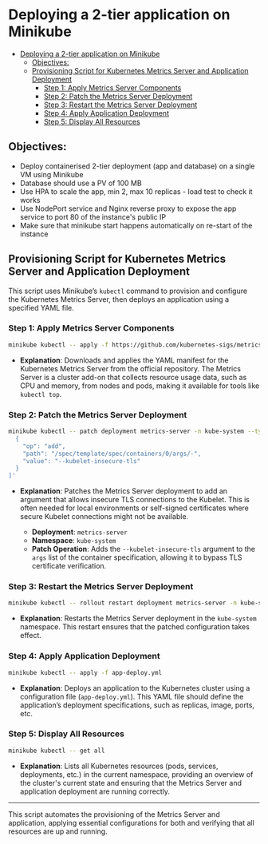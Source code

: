 # Deploying a 2-tier application on Minikube
- [Deploying a 2-tier application on Minikube](#deploying-a-2-tier-application-on-minikube)
  - [Objectives:](#objectives)
  - [Provisioning Script for Kubernetes Metrics Server and Application Deployment](#provisioning-script-for-kubernetes-metrics-server-and-application-deployment)
    - [Step 1: Apply Metrics Server Components](#step-1-apply-metrics-server-components)
    - [Step 2: Patch the Metrics Server Deployment](#step-2-patch-the-metrics-server-deployment)
    - [Step 3: Restart the Metrics Server Deployment](#step-3-restart-the-metrics-server-deployment)
    - [Step 4: Apply Application Deployment](#step-4-apply-application-deployment)
    - [Step 5: Display All Resources](#step-5-display-all-resources)

## Objectives:

- Deploy containerised 2-tier deployment (app and database) on a single VM using Minikube
- Database should use a PV of 100 MB
- Use HPA to scale the app, min 2, max 10 replicas - load test to check it works
- Use NodePort service and Nginx reverse proxy to expose the app service to port 80 of the instance's public IP
- Make sure that minikube start happens automatically on re-start of the instance

## Provisioning Script for Kubernetes Metrics Server and Application Deployment

This script uses Minikube’s `kubectl` command to provision and configure the Kubernetes Metrics Server, then deploys an application using a specified YAML file.

### Step 1: Apply Metrics Server Components

```bash
minikube kubectl -- apply -f https://github.com/kubernetes-sigs/metrics-server/releases/latest/download/components.yaml
```

- **Explanation**: Downloads and applies the YAML manifest for the Kubernetes Metrics Server from the official repository. The Metrics Server is a cluster add-on that collects resource usage data, such as CPU and memory, from nodes and pods, making it available for tools like `kubectl top`.

### Step 2: Patch the Metrics Server Deployment

```bash
minikube kubectl -- patch deployment metrics-server -n kube-system --type='json' -p='[
  {
    "op": "add",
    "path": "/spec/template/spec/containers/0/args/-",
    "value": "--kubelet-insecure-tls"
  }
]'
```

- **Explanation**: Patches the Metrics Server deployment to add an argument that allows insecure TLS connections to the Kubelet. This is often needed for local environments or self-signed certificates where secure Kubelet connections might not be available.

  - **Deployment**: `metrics-server`
  - **Namespace**: `kube-system`
  - **Patch Operation**: Adds the `--kubelet-insecure-tls` argument to the `args` list of the container specification, allowing it to bypass TLS certificate verification.

### Step 3: Restart the Metrics Server Deployment

```bash
minikube kubectl -- rollout restart deployment metrics-server -n kube-system
```

- **Explanation**: Restarts the Metrics Server deployment in the `kube-system` namespace. This restart ensures that the patched configuration takes effect.

### Step 4: Apply Application Deployment

```bash
minikube kubectl -- apply -f app-deploy.yml
```

- **Explanation**: Deploys an application to the Kubernetes cluster using a configuration file (`app-deploy.yml`). This YAML file should define the application’s deployment specifications, such as replicas, image, ports, etc.

### Step 5: Display All Resources

```bash
minikube kubectl -- get all
```

- **Explanation**: Lists all Kubernetes resources (pods, services, deployments, etc.) in the current namespace, providing an overview of the cluster's current state and ensuring that the Metrics Server and application deployment are running correctly.

---

This script automates the provisioning of the Metrics Server and application, applying essential configurations for both and verifying that all resources are up and running.